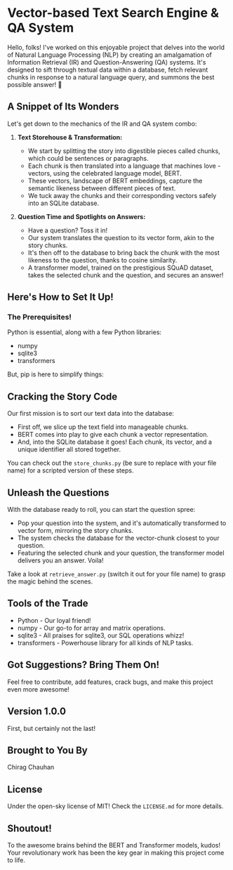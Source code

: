 # Vector-based Text Search Engine & QA System

Hello, folks! I've worked on this enjoyable project that delves into the world of Natural Language Processing (NLP) by creating an amalgamation of Information Retrieval (IR) and Question-Answering (QA) systems. It's designed to sift through textual data within a database, fetch relevant chunks in response to a natural language query, and summons the best possible answer! 🚀️

## A Snippet of Its Wonders

Let's get down to the mechanics of the IR and QA system combo:

1. **Text Storehouse & Transformation:**
   - We start by splitting the story into digestible pieces called chunks, which could be sentences or paragraphs.
   - Each chunk is then translated into a language that machines love - vectors, using the celebrated language model, BERT.
   - These vectors, landscape of BERT embeddings, capture the semantic likeness between different pieces of text.
   - We tuck away the chunks and their corresponding vectors safely into an SQLite database.

2. **Question Time and Spotlights on Answers:**
   - Have a question? Toss it in!
   - Our system translates the question to its vector form, akin to the story chunks.
   - It's then off to the database to bring back the chunk with the most likeness to the question, thanks to cosine similarity.
   - A transformer model, trained on the prestigious SQuAD dataset, takes the selected chunk and the question, and secures an answer!

## Here's How to Set It Up!

### The Prerequisites!

Python is essential, along with a few Python libraries:

  - numpy
  - sqlite3
  - transformers

But, pip is here to simplify things:

## Cracking the Story Code

Our first mission is to sort our text data into the database:

- First off, we slice up the text field into manageable chunks.
- BERT comes into play to give each chunk a vector representation.
- And, into the SQLite database it goes! Each chunk, its vector, and a unique identifier all stored together.

You can check out the `store_chunks.py` (be sure to replace with your file name) for a scripted version of these steps.

## Unleash the Questions

With the database ready to roll, you can start the question spree:

- Pop your question into the system, and it's automatically transformed to vector form, mirroring the story chunks.
- The system checks the database for the vector-chunk closest to your question.
- Featuring the selected chunk and your question, the transformer model delivers you an answer. Voila!

Take a look at `retrieve_answer.py` (switch it out for your file name) to grasp the magic behind the scenes.

## Tools of the Trade

- Python - Our loyal friend!
- numpy - Our go-to for array and matrix operations.
- sqlite3 - All praises for sqlite3, our SQL operations whizz!
- transformers - Powerhouse library for all kinds of NLP tasks.

## Got Suggestions? Bring Them On!

Feel free to contribute, add features, crack bugs, and make this project even more awesome!

## Version 1.0.0

First, but certainly not the last!

## Brought to You By

Chirag Chauhan

## License

Under the open-sky license of MIT! Check the `LICENSE.md` for more details.

## Shoutout!

To the awesome brains behind the BERT and Transformer models, kudos! Your revolutionary work has been the key gear in making this project come to life.
